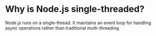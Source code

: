 # Why is Node.js single-threaded?

Node.js runs on a single-thread. It maintains an event loop for handling async operations rather than traditional multi-threading.
